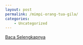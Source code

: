 ```yaml
---
layout: post
permalink: /mimpi-orang-tua-gila/
categories:
    - Uncategorized
---
```


[Baca Selengkapnya](/05)